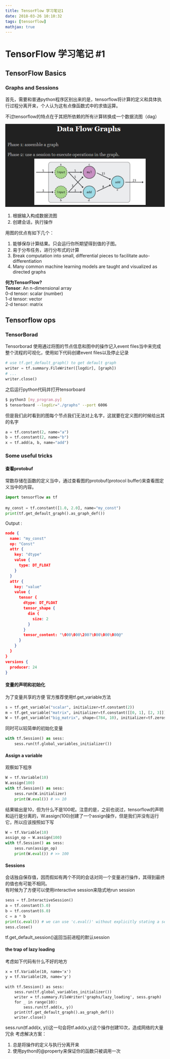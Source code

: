 ```yaml
---
title: TensorFlow 学习笔记1 
date: 2018-03-26 10:10:32
tags: [tensorflow]
mathjax: true
---
```

# TensorFlow 学习笔记 #1
## TensorFlow Basics
### Graphs and Sessions
首先，需要和普通python程序区别出来的是，tensorflow将计算的定义和具体执行过程分离开来，个人认为这有点像函数式中的求值运算。  

不过tensorflow的特点在于其把所依赖的所有计算转换成一个数据流图（dag）

![数据流图](./images/tf/tensor_data_flow_graph.png)

1. 根据输入构成数据流图
2. 创建会话，执行操作

用图的优点有如下几个：  
1. 能够保存计算结果。只会运行你所期望得到值的子图。
2.  易于分布任务，进行分布式的计算
3.  Break computation into small, differential pieces to facilitate auto-differentiation
4.  Many common machine learning models are taught and visualized as directed graphs

**何为TensorFlow?**  
**Tensor**: An n-dimensional array  
0-d tensor: scalar (number)   
1-d tensor: vector  
2-d tensor: matrix  

## Tensorflow ops
### TensorBorad
Tensorborad 使用通过将图的节点信息和图中的操作记入event files当中来完成整个流程的可视化，使用如下代码创建event files以及停止记录
```python
# use tf.get_default_graph() to get default graph
writer = tf.summary.FileWriter([logdir], [graph])
# ...
writer.close()
```
之后运行python代码并打开tensorboard
```bash
$ python3 [my_program.py] 
$ tensorboard --logdir="./graphs" --port 6006
```
但是我们此时看到的图每个节点我们无法对上名字，这就要在定义图的时候给出其的名字
```python
a = tf.constant(2, name="a")
b = tf.constant(2, name="b")
x = tf.add(a, b, name="add")
```

### Some useful tricks
#### 查看protobuf
常数存储在函数的定义当中，通过查看图的protobuf(protocol buffer)来查看图定义当中的内容。
```python
import tensorflow as tf

my_const = tf.constant([1.0, 2.0], name="my_const")
print(tf.get_default_graph().as_graph_def())
```
Output :
```json
node {
  name: "my_const"
  op: "Const"
  attr {
    key: "dtype"
    value {
      type: DT_FLOAT
    }
  }
  attr {
    key: "value"
    value {
      tensor {
        dtype: DT_FLOAT
        tensor_shape {
          dim {
            size: 2
          }
        }
        tensor_content: "\000\000\200?\000\000\000@"
      }
    }
  }
}
versions {
  producer: 24
}
```

#### 变量的声明和初始化
为了变量共享的方便 官方推荐使用tf.get_variable方法
```python
s = tf.get_variable("scalar", initializer=tf.constant(2)) 
m = tf.get_variable("matrix", initializer=tf.constant([[0, 1], [2, 3]]))
W = tf.get_variable("big_matrix", shape=(784, 10), initializer=tf.zeros_initializer())
```
同时可以较简单的初始化变量
```python
with tf.Session() as sess:
	sess.run(tf.global_variables_initializer())
```

#### Assign a variable
观察如下程序
```python
W = tf.Variable(10)
W.assign(100)
with tf.Session() as sess:
	sess.run(W.initializer)
	print(W.eval()) # >> 10
```
结果输出是10，但为什么不是100呢。注意的是，之前也说过，tensorflow的声明和运行是分离的，W.assign(100)创建了一个assign操作，但是我们并没有运行它，所以应该按照如下写
```python
W = tf.Variable(10)
assign_op = W.assign(100)
with tf.Session() as sess:
	sess.run(assign_op)
	print(W.eval()) # >> 100
```

#### Sessions
会话独自保存值，因而假如有两个不同的会话对同一个变量进行操作，其得到最终的值也有可能不相同。  
有时候为了方便可以使用interactive session来隐式地run session
```python
sess = tf.InteractiveSession()
a = tf.constant(5.0)
b = tf.constant(6.0)
c = a * b
print(c.eval()) # we can use 'c.eval()' without explicitly stating a session
sess.close()
```
tf.get_default_session()返回当前进程的默认session

#### the trap of lazy loading
考虑如下代码有什么不好的地方
```
x = tf.Variable(10, name='x')
y = tf.Variable(20, name='y')

with tf.Session() as sess:
	sess.run(tf.global_variables_initializer())
	writer = tf.summary.FileWriter('graphs/lazy_loading', sess.graph)
	for _ in range(10):
		sess.run(tf.add(x, y))
	print(tf.get_default_graph().as_graph_def()) 
	writer.close()
```
sess.run(tf.add(x, y))这一句会将tf.add(x,y)这个操作创建10次，造成网络的大量冗余
考虑解决方案：
1. 总是将操作的定义与执行分离开来
2. 使用python的@property来保证你的函数只被调用一次